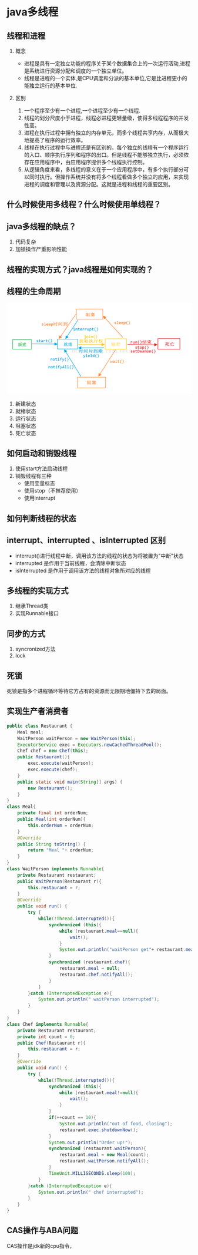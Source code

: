 # java多线程
## 线程和进程
1. 概念
    * 进程是具有一定独立功能的程序关于某个数据集合上的一次运行活动,进程是系统进行资源分配和调度的一个独立单位。
    * 线程是进程的一个实体,是CPU调度和分派的基本单位,它是比进程更小的能独立运行的基本单位.

2. 区别
    1) 一个程序至少有一个进程,一个进程至少有一个线程.
    2) 线程的划分尺度小于进程，线程必进程更轻量级，使得多线程程序的并发性高。
    3) 进程在执行过程中拥有独立的内存单元，而多个线程共享内存，从而极大地提高了程序的运行效率。
    4) 线程在执行过程中与进程还是有区别的。每个独立的线程有一个程序运行的入口、顺序执行序列和程序的出口。但是线程不能够独立执行，必须依存在应用程序中，由应用程序提供多个线程执行控制。
    5) 从逻辑角度来看，多线程的意义在于一个应用程序中，有多个执行部分可以同时执行。但操作系统并没有将多个线程看做多个独立的应用，来实现进程的调度和管理以及资源分配。这就是进程和线程的重要区别。

## 什么时候使用多线程？什么时候使用单线程？

## java多线程的缺点？
1. 代码复杂
2. 加锁操作严重影响性能

## 线程的实现方式？java线程是如何实现的？

## 线程的生命周期
![线程状态图](../images/thread-status.png)
1. 新建状态
2. 就绪状态
3. 运行状态
4. 阻塞状态
5. 死亡状态

## 如何启动和销毁线程
1. 使用start方法启动线程
2. 销毁线程有三种
    * 使用变量标志
    * 使用stop（不推荐使用）
    * 使用interrupt

## 如何判断线程的状态


## interrupt、interrupted 、isInterrupted 区别
* interrupt()进行线程中断，调用该方法的线程的状态为将被置为"中断"状态
* interrupted 是作用于当前线程，会清除中断状态
* isInterrupted 是作用于调用该方法的线程对象所对应的线程
## 多线程的实现方式
1. 继承Thread类
2. 实现Runnable接口
## 同步的方式
1. syncronized方法
2. lock

## 死锁
死锁是指多个进程循环等待它方占有的资源而无限期地僵持下去的局面。

## 实现生产者消费者
```java
public class Restaurant {
    Meal meal;
    WaitPerson waitPerson = new WaitPerson(this);
    ExecutorService exec = Executors.newCachedThreadPool();
    Chef chef = new Chef(this);
    public Restaurant(){
        exec.execute(waitPerson);
        exec.execute(chef);
    }
    public static void main(String[] args) {
        new Restaurant();
    }
}
class Meal{
    private final int orderNum;
    public Meal(int orderNum){
        this.orderNum = orderNum;
    }
    @Override
    public String toString() {
        return "Meal "+ orderNum;
    }
}
class WaitPerson implements Runnable{
    private Restaurant restaurant;
    public WaitPerson(Restaurant r){
        this.restaurant = r;
    }
    @Override
    public void run() {
        try {
            while(!Thread.interrupted()){
                synchronized (this){
                    while (restaurant.meal==null){
                        wait();
                    }
                    System.out.println("waitPerson get"+ restaurant.meal);
                }
                synchronized (restaurant.chef){
                    restaurant.meal = null;
                    restaurant.chef.notifyAll();
                }
            }
        }catch (InterruptedException e){
            System.out.println(" waitPerson interrupted");
        }
    }
}
class Chef implements Runnable{
    private Restaurant restaurant;
    private int count = 0;
    public Chef(Restaurant r){
        this.restaurant = r;
    }
    @Override
    public void run() {
        try {
            while(!Thread.interrupted()){
                synchronized (this){
                    while (restaurant.meal!=null){
                        wait();
                    }
                }
                if(++count == 10){
                    System.out.println("out of food, closing");
                    restaurant.exec.shutdownNow();
                }
                System.out.println("Order up!");
                synchronized (restaurant.waitPerson){
                    restaurant.meal = new Meal(count);
                    restaurant.waitPerson.notifyAll();
                }
                TimeUnit.MILLISECONDS.sleep(100);
            }
        }catch (InterruptedException e){
            System.out.println(" chef interrupted");
        }
    }
}
```

## CAS操作与ABA问题
CAS操作是jdk新的cpu指令，

